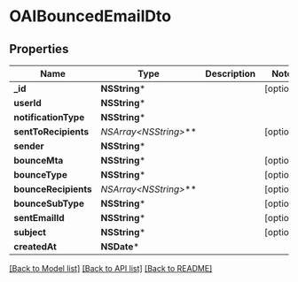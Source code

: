 # OAIBouncedEmailDto

## Properties
Name | Type | Description | Notes
------------ | ------------- | ------------- | -------------
**_id** | **NSString*** |  | [optional] 
**userId** | **NSString*** |  | 
**notificationType** | **NSString*** |  | 
**sentToRecipients** | **NSArray&lt;NSString*&gt;*** |  | [optional] 
**sender** | **NSString*** |  | 
**bounceMta** | **NSString*** |  | [optional] 
**bounceType** | **NSString*** |  | [optional] 
**bounceRecipients** | **NSArray&lt;NSString*&gt;*** |  | [optional] 
**bounceSubType** | **NSString*** |  | [optional] 
**sentEmailId** | **NSString*** |  | [optional] 
**subject** | **NSString*** |  | [optional] 
**createdAt** | **NSDate*** |  | 

[[Back to Model list]](../README#documentation-for-models) [[Back to API list]](../README#documentation-for-api-endpoints) [[Back to README]](../README)


